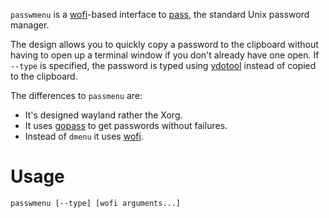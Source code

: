 `passwmenu` is a [wofi][]-based interface to [pass][], the standard Unix
password manager.

The design allows you to quickly copy a password to the
clipboard without having to open up a terminal window if you don't already have
one open. If `--type` is specified, the password is typed using [ydotool][]
instead of copied to the clipboard.

The differences to `passmenu` are:
- It's designed wayland rather the Xorg.
- It uses [gopass][] to get passwords without failures.
- Instead of `dmenu` it uses [wofi][].

# Usage

    passwmenu [--type] [wofi arguments...]

[gopass]: https://github.com/gopasspw/gopass
[pass]: http://www.zx2c4.com/projects/password-store/
[wofi]: https://hg.sr.ht/~scoopta/wofi
[ydotool]: https://github.com/ReimuNotMoe/ydotool
